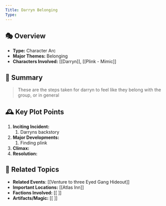 ```yaml
---
Title: Darryn Belonging
Type:
---
```


## 🎭 Overview
- **Type:** Character Arc
- **Major Themes:**   Belonging
- **Characters Involved:** [[Darryn]], [[Plink - Mimic]]  

## 📖 Summary
> These are the steps taken for darryn to feel like they belong with the group, or in general

## 🕰️ Key Plot Points
1. **Inciting Incident:**  
	1. Darryns backstory
2. **Major Developments:** 
	1. Finding plink
3. **Climax:**  
4. **Resolution:**  

## 🔗 Related Topics
- **Related Events**:  [[Venture to three Eyed Gang  Hideout]] 
- **Important Locations:** [[Atlas Inn]]
- **Factions Involved:** [[ ]]
- **Artifacts/Magic:** [[ ]]

